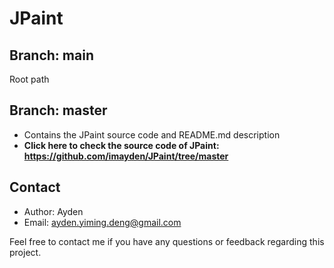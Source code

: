 # **JPaint**

## **Branch: main**
Root path

## **Branch: master**
- Contains the JPaint source code and README.md description
- **Click here to check the source code of JPaint: https://github.com/imayden/JPaint/tree/master**

## **Contact**
* Author: Ayden
* Email: ayden.yiming.deng@gmail.com

Feel free to contact me if you have any questions or feedback regarding this project.
